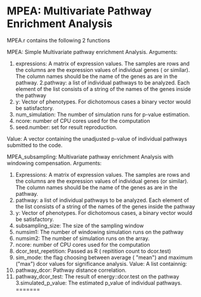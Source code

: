 # MPEA: Multivariate Pathway Enrichment Analysis

MPEA.r contains the following 2 functions

MPEA: Simple Multivariate pathway enrichment Analysis. 
Arguments:
1. expressions: A matrix of expression values. The samples are rows and the columns are the expression values of individual genes ( or similar). The column names should be the name of the genes as are in the pathway.
2.pathway: a list of individual pathways to be analyzed. Each element of the list consists of a string of the names of the genes inside the pathway 
3. y: Vector of phenotypes. For dichotomous cases a binary vector would be satisfactory.
4. num_simulation: The number of simulation runs for p-value estimation.
5. ncore: number of CPU cores used for the computation
6. seed.number: set for result reproduction.

Value:
A vector containing the unadjusted p-value of individual pathways submitted to the code.

MPEA_subsampling: Multivariate pathway enrichment Analysis with windowing compensation.
Arguments:
1. Expressions: A matrix of expression values. The samples are rows and the columns are the expression values of individual genes (or similar). The column names should be the name of the genes as are in the pathway.
2. pathway: a list of individual pathways to be analyzed. Each element of the list consists of a string of the names of the genes inside the pathway 
3. y: Vector of phenotypes. For dichotomous cases, a binary vector would be satisfactory.
4. subsampling_size: The size of the sampling window
5. numsim1: The number of windowing simulation runs on the pathway
6. numsim2: The number of simulation runs on the array.
7. ncore: number of CPU cores used for the computation
8. dcor_test_repetition: Passed as R ( repitition count to dcor.test)
6. sim_mode: the flag choosing between average ( "mean") and maximum ("max") dcor values for significance analysis.
Value:
A list containnig:
1. pathway_dcor: Pathway distance correlation.
2. pathway_dcor_test: The result of energy::dcor.test on the pathway
3.simulated_p_value: The estimated p_value of individual pathways.
=======
